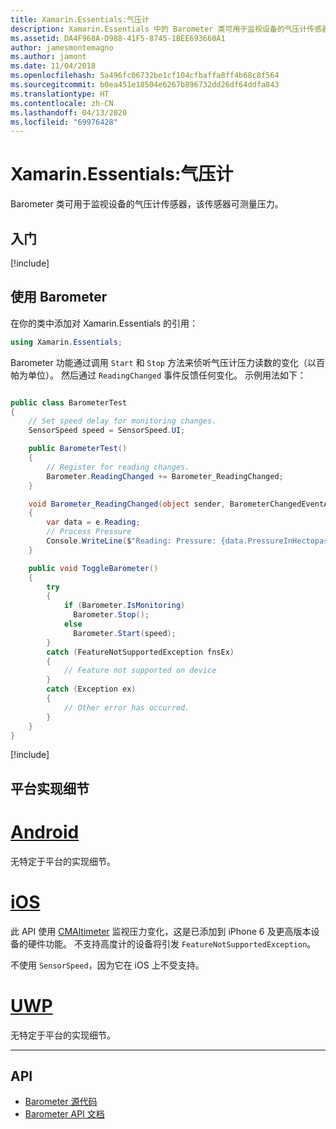 ```yaml
---
title: Xamarin.Essentials:气压计
description: Xamarin.Essentials 中的 Barometer 类可用于监视设备的气压计传感器，该传感器可测量压力。
ms.assetid: DA4F968A-D988-41F5-8745-1BEE693660A1
author: jamesmontemagno
ms.author: jamont
ms.date: 11/04/2018
ms.openlocfilehash: 5a496fc06732be1cf104cfbaffa8ff4b68c8f564
ms.sourcegitcommit: b0ea451e18504e6267b896732dd26df64ddfa843
ms.translationtype: HT
ms.contentlocale: zh-CN
ms.lasthandoff: 04/13/2020
ms.locfileid: "69976428"
---
```

# <a name="xamarinessentials-barometer"></a>Xamarin.Essentials:气压计

 Barometer 类可用于监视设备的气压计传感器，该传感器可测量压力。

## <a name="get-started"></a>入门

[!include[](~/essentials/includes/get-started.md)]

## <a name="using-barometer"></a>使用 Barometer

在你的类中添加对 Xamarin.Essentials 的引用：

```csharp
using Xamarin.Essentials;
```

Barometer 功能通过调用 `Start` 和 `Stop` 方法来侦听气压计压力读数的变化（以百帕为单位）。 然后通过 `ReadingChanged` 事件反馈任何变化。 示例用法如下：

```csharp

public class BarometerTest
{
    // Set speed delay for monitoring changes.
    SensorSpeed speed = SensorSpeed.UI;

    public BarometerTest()
    {
        // Register for reading changes.
        Barometer.ReadingChanged += Barometer_ReadingChanged;
    }

    void Barometer_ReadingChanged(object sender, BarometerChangedEventArgs e)
    {
        var data = e.Reading;
        // Process Pressure
        Console.WriteLine($"Reading: Pressure: {data.PressureInHectopascals} hectopascals");
    }

    public void ToggleBarometer()
    {
        try
        {
            if (Barometer.IsMonitoring)
              Barometer.Stop();
            else
              Barometer.Start(speed);
        }
        catch (FeatureNotSupportedException fnsEx)
        {
            // Feature not supported on device
        }
        catch (Exception ex)
        {
            // Other error has occurred.
        }
    }
}
```

[!include[](~/essentials/includes/sensor-speed.md)]

## <a name="platform-implementation-specifics"></a>平台实现细节

# <a name="android"></a>[Android](#tab/android)

无特定于平台的实现细节。

# <a name="ios"></a>[iOS](#tab/ios)

此 API 使用 [CMAltimeter](https://developer.apple.com/documentation/coremotion/cmaltimeter#//apple_ref/occ/cl/CMAltimeter) 监视压力变化，这是已添加到 iPhone 6 及更高版本设备的硬件功能。 不支持高度计的设备将引发 `FeatureNotSupportedException`。

不使用 `SensorSpeed`，因为它在 iOS 上不受支持。

# <a name="uwp"></a>[UWP](#tab/uwp)

无特定于平台的实现细节。

-----

## <a name="api"></a>API

- [Barometer 源代码](https://github.com/xamarin/Essentials/tree/master/Xamarin.Essentials/Barometer)
- [Barometer API 文档](xref:Xamarin.Essentials.Barometer)
